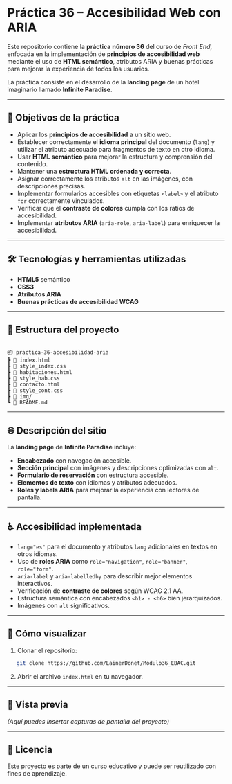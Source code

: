 # Práctica 36 – Accesibilidad Web con ARIA

Este repositorio contiene la **práctica número 36** del curso de *Front End*, enfocada en la implementación de **principios de accesibilidad web** mediante el uso de **HTML semántico**, atributos ARIA y buenas prácticas para mejorar la experiencia de todos los usuarios.  

La práctica consiste en el desarrollo de la **landing page** de un hotel imaginario llamado **Infinite Paradise**.

---

## 🎯 Objetivos de la práctica
- Aplicar los **principios de accesibilidad** a un sitio web.
- Establecer correctamente el **idioma principal** del documento (`lang`) y utilizar el atributo adecuado para fragmentos de texto en otro idioma.
- Usar **HTML semántico** para mejorar la estructura y comprensión del contenido.
- Mantener una **estructura HTML ordenada y correcta**.
- Asignar correctamente los atributos `alt` en las imágenes, con descripciones precisas.
- Implementar formularios accesibles con etiquetas `<label>` y el atributo `for` correctamente vinculados.
- Verificar que el **contraste de colores** cumpla con los ratios de accesibilidad.
- Implementar **atributos ARIA** (`aria-role`, `aria-label`) para enriquecer la accesibilidad.

---

## 🛠️ Tecnologías y herramientas utilizadas
- **HTML5** semántico
- **CSS3**
- **Atributos ARIA**
- **Buenas prácticas de accesibilidad WCAG**

---

## 📂 Estructura del proyecto
```

📦 practica-36-accesibilidad-aria
┣ 📜 index.html
┣ 📜 style_index.css
┣ 📜 habitaciones.html
┣ 📜 style_hab.css
┣ 📜 contacto.html
┣ 📜 style_cont.css
┣ 📂 img/
┗ 📜 README.md

````

---

## 🌐 Descripción del sitio
La **landing page** de **Infinite Paradise** incluye:
- **Encabezado** con navegación accesible.
- **Sección principal** con imágenes y descripciones optimizadas con `alt`.
- **Formulario de reservación** con estructura accesible.
- **Elementos de texto** con idiomas y atributos adecuados.
- **Roles y labels ARIA** para mejorar la experiencia con lectores de pantalla.

---

## ♿ Accesibilidad implementada
- `lang="es"` para el documento y atributos `lang` adicionales en textos en otros idiomas.
- Uso de **roles ARIA** como `role="navigation"`, `role="banner"`, `role="form"`.
- `aria-label` y `aria-labelledby` para describir mejor elementos interactivos.
- Verificación de **contraste de colores** según WCAG 2.1 AA.
- Estructura semántica con encabezados `<h1> - <h6>` bien jerarquizados.
- Imágenes con `alt` significativos.

---

## 🚀 Cómo visualizar
1. Clonar el repositorio:
```bash
   git clone https://github.com/LainerDonet/Modulo36_EBAC.git
````

2. Abrir el archivo `index.html` en tu navegador.

---

## 📸 Vista previa

*(Aquí puedes insertar capturas de pantalla del proyecto)*

---

## 📜 Licencia

Este proyecto es parte de un curso educativo y puede ser reutilizado con fines de aprendizaje.


